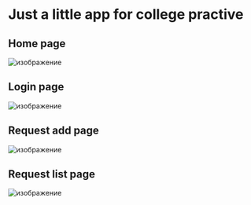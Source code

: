 # Just a little app for college practive

 ## Home page
![изображение](https://github.com/user-attachments/assets/00f1d11f-8e59-4bc3-ad42-a8cb1b77bceb)

 ## Login page
![изображение](https://github.com/user-attachments/assets/354983ac-40db-4758-87ba-f6f24d1ff070)

 ## Request add page
![изображение](https://github.com/user-attachments/assets/2e1aa981-5894-4923-b5b8-ccd3f8c3c05e)

 ## Request list page
![изображение](https://github.com/user-attachments/assets/e682d252-e3ef-4b5d-a112-8a1ef862fac3)




